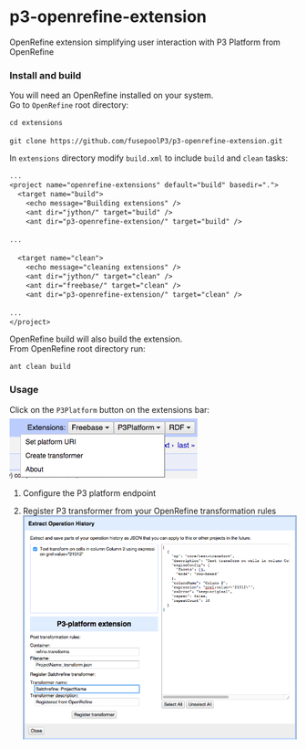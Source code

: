 # p3-openrefine-extension
OpenRefine extension simplifying user interaction with P3 Platform from OpenRefine

### Install and build
You will need an OpenRefine installed on your system.<br>
Go to `OpenRefine` root directory:
```
cd extensions

git clone https://github.com/fusepoolP3/p3-openrefine-extension.git
```

In `extensions` directory modify `build.xml` to include `build` and `clean` tasks:
```
...
<project name="openrefine-extensions" default="build" basedir=".">
  <target name="build">
    <echo message="Building extensions" />
    <ant dir="jython/" target="build" />
    <ant dir="p3-openrefine-extension/" target="build" />

...

  <target name="clean">
    <echo message="cleaning extensions" />
    <ant dir="jython/" target="clean" />
    <ant dir="freebase/" target="clean" />
    <ant dir="p3-openrefine-extension/" target="clean" />

...
</project>
```

OpenRefine build will also build the extension.<br>
From OpenRefine root directory run:
```
ant clean build
```

### Usage
Click on the `P3Platform` button on the extensions bar:<br>
![P3Plaform button](img/bar.png)


1. Configure the P3 platform endpoint

2. Register P3 transformer from your OpenRefine transformation rules
![P3Plaform register](img/register.png)
